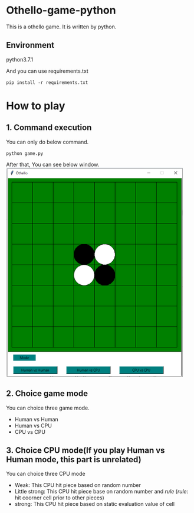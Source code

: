 # Othello-game-python
This is a othello game. It is written by python. 

## Environment
python3.7.1

And you can use requirements.txt
```
pip install -r requirements.txt
```

# How to play
## 1. Command execution
You can only do below command.
```
python game.py 
```
After that, You can see below window.
![Top page](https://github.com/chihina/othello-game-python/blob/master/Images/top_resized.png)

## 2. Choice game mode
You can choice three game mode.
- Human vs Human
- Human vs CPU
- CPU vs CPU

## 3. Choice CPU mode(If you play Human vs Human mode, this part is unrelated)
You can choice three CPU mode
- Weak: This CPU hit piece based on random number
- Little strong: This CPU hit piece base on random number and *rule*  (*rule*: hit coorner cell prior to other pieces)
- strong: This CPU hit piece based on static evaluation value of cell
